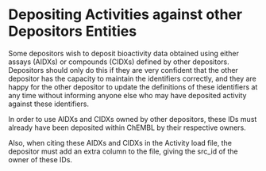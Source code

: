 # Depositing Activities against other Depositors Entities

Some depositors wish to deposit bioactivity data obtained using either assays \(AIDXs\) or compounds \(CIDXs\) defined by other depositors. Depositors should only do this if they are very confident that the other depositor has the capacity to maintain the identifiers correctly, and they are happy for the other depositor to update the definitions of these identifiers at any time without informing anyone else who may have deposited activity against these identifiers.

In order to use AIDXs and CIDXs owned by other depositors, these IDs must already have been deposited within ChEMBL by their respective owners.

Also, when citing these AIDXs and CIDXs in the Activity load file, the depositor must add an extra column to the file, giving the src\_id of the owner of these IDs.

